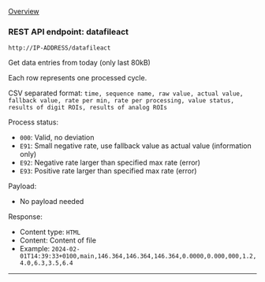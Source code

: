 [Overview](_OVERVIEW.md) 

### REST API endpoint: datafileact

`http://IP-ADDRESS/datafileact`


Get data entries from today (only last 80kB)

Each row represents one processed cycle.

CSV separated format: `time, sequence name, raw value, actual value, fallback value, rate per min, rate per processing, value status, results of digit ROIs, results of analog ROIs`

Process status:
- `000`: Valid, no deviation
- `E91`: Small negative rate, use fallback value as actual value (information only)
- `E92`: Negative rate larger than specified max rate (error)
- `E93`: Positive rate larger than specified max rate (error)


Payload:
- No payload needed

Response:
- Content type: `HTML`
- Content: Content of file
- Example: `2024-02-01T14:39:33+0100,main,146.364,146.364,146.364,0.0000,0.000,000,1.2,4.0,6.3,3.5,6.4`

---
